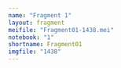 ```yaml
---
name: "Fragment 1"
layout: fragment
meifile: "Fragment01-1438.mei"
notebook: "1"
shortname: Fragment01
imgfile: "1438"
---
```

